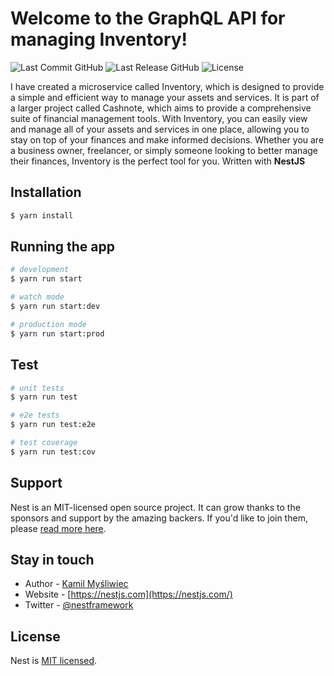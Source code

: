 # Welcome to the GraphQL API for managing Inventory!
![Last Commit GitHub](https://img.shields.io/github/last-commit/FabrizioManna/cashnote-service-inventory) ![Last Release GitHub](https://img.shields.io/github/v/release/FabrizioManna/cashnote-service-inventory?include_prereleases) ![License](https://img.shields.io/github/license/FabrizioManna/cashnote-service-inventory) <br>

I have created a microservice called Inventory, which is designed to provide a simple and efficient way to manage your assets and services. It is part of a larger project called Cashnote, which aims to provide a comprehensive suite of financial management tools. With Inventory, you can easily view and manage all of your assets and services in one place, allowing you to stay on top of your finances and make informed decisions. Whether you are a business owner, freelancer, or simply someone looking to better manage their finances, Inventory is the perfect tool for you. Written with <strong>NestJS</strong>

## Installation

```bash
$ yarn install
```

## Running the app

```bash
# development
$ yarn run start

# watch mode
$ yarn run start:dev

# production mode
$ yarn run start:prod
```

## Test

```bash
# unit tests
$ yarn run test

# e2e tests
$ yarn run test:e2e

# test coverage
$ yarn run test:cov
```

## Support

Nest is an MIT-licensed open source project. It can grow thanks to the sponsors and support by the amazing backers. If you'd like to join them, please [read more here](https://docs.nestjs.com/support).

## Stay in touch

- Author - [Kamil Myśliwiec](https://kamilmysliwiec.com)
- Website - [https://nestjs.com](https://nestjs.com/)
- Twitter - [@nestframework](https://twitter.com/nestframework)

## License

Nest is [MIT licensed](LICENSE).
